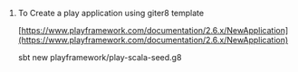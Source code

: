 1. To Create a play application  using giter8 template

   [https://www.playframework.com/documentation/2.6.x/NewApplication](https://www.playframework.com/documentation/2.6.x/NewApplication)

   sbt new playframework/play-scala-seed.g8



